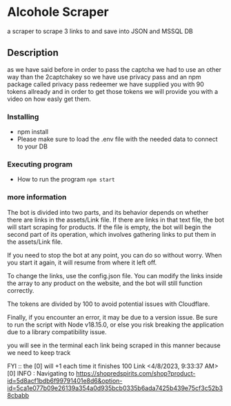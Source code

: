 # Alcohole Scraper

a scraper to scrape 3 links to and save into JSON and MSSQL DB

## Description

as we have said before in order to pass the captcha we had to use an other way than the 2captchakey so we have use privacy pass
and an npm package called privacy pass redeemer
we have supplied you with 90 tokens allready and in order to get those tokens we will provide you with a video on how easly
get them.

### Installing

- npm install
- Please make sure to load the .env file with the needed data to connect to your DB

### Executing program

- How to run the program
  `npm start`

### more information

The bot is divided into two parts, and its behavior depends on whether there are links in the assets/Link file. If there are links in that text file, the bot will start scraping for products. If the file is empty, the bot will begin the second part of its operation, which involves gathering links to put them in the assets/Link file.

If you need to stop the bot at any point, you can do so without worry. When you start it again, it will resume from where it left off.

To change the links, use the config.json file. You can modify the links inside the array to any product on the website, and the bot will still function correctly.

The tokens are divided by 100 to avoid potential issues with Cloudflare.

Finally, if you encounter an error, it may be due to a version issue. Be sure to run the script with Node v18.15.0, or else you risk breaking the application due to a library compatibility issue.

you will see in the terminal each link being scraped in this manner because we need to keep track

FYI :: the [0] will +1 each time it finishes 100 Link
<4/8/2023, 9:33:37 AM> [0] INFO : Navigating to https://shopredspirits.com/shop?product-id=5d8acf1bdb6f99791401e8d6&option-id=5ca1e077b09e26139a354a0d935bcb0335b6ada7425b439e75cf3c52b38cbabb
